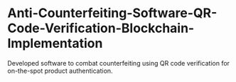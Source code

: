 # Anti-Counterfeiting-Software-QR-Code-Verification-Blockchain-Implementation
Developed software to combat counterfeiting using QR code verification for on-the-spot product authentication.
